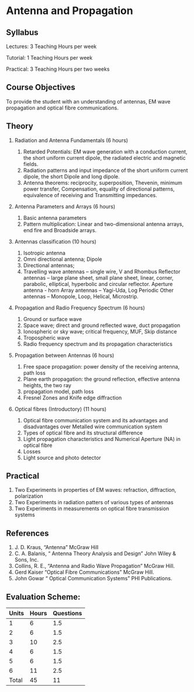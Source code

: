 # Antenna and Propagation
## Syllabus

Lectures: 3 Teaching Hours per week

Tutorial: 1 Teaching Hours per week

Practical: 3 Teaching Hours per two weeks

## Course Objectives

To provide the student with an understanding of antennas, EM wave propagation and optical fibre communications.

## Theory

1. Radiation and Antenna Fundamentals (6 hours)
    1. Retarded Potentials:  EM wave generation with a conduction current, the short uniform current dipole, the radiated electric and magnetic fields.
    1. Radiation patterns and input impedance of the short uniform current dipole, the short Dipole and long dipole.
    1. Antenna theorems:  reciprocity, superposition, Thevenin, minimum power transfer, Compensation, equality of directional patterns, equivalence of receiving and Transmitting impedances.

2. Antenna Parameters and Arrays (6 hours)
    1. Basic antenna parameters
    2. Pattern multiplication:  Linear and two-dimensional antenna arrays, end fire and Broadside arrays.

3. Antennas classification (10 hours)
    1. Isotropic antenna
    2. Omni directional antenna; Dipole
    3. Directional antennas;
    4. Travelling wave antennas – single wire, V and Rhombus Reflector antennas – large plane sheet, small plane sheet, linear, corner, parabolic, elliptical, hyperbolic and circular reflector. Aperture antenna - horn Array antennas – Yagi-Uda, Log Periodic Other antennas – Monopole, Loop, Helical, Microstrip.

4. Propagation and Radio Frequency Spectrum (6 hours)
    1. Ground or surface wave
    2. Space wave;  direct and ground reflected wave, duct propagation
    3. Ionospheric or sky wave;  critical frequency, MUF, Skip distance
    4. Tropospheric wave
    5. Radio frequency spectrum and its propagation characteristics

5. Propagation between Antennas (6 hours)
    1. Free space propagation: power density of the receiving antenna, path loss
    2. Plane earth propagation: the ground reflection, effective antenna heights, the two ray
    3. propagation  model, path loss
    4. Fresnel Zones and Knife edge diffraction

6. Optical fibres  (Introductory) (11 hours)
    1. Optical fibre communication system and its advantages and disadvantages over Metalled wire communication system
    2. Types of optical fibre and its structural difference
    3. Light propagation characteristics and Numerical Aperture (NA) in optical fibre
    4. Losses
    5. Light source and photo detector


## Practical

1. Two Experiments in properties of EM waves: refraction, diffraction, polarization
2. Two Experiments in radiation patters of various types of antennas
3. Two Experiments in measurements on optical fibre transmission systems

## References

1. J. D. Kraus, “Antenna” McGraw Hill
2. C. A. Balanis, “ Antenna Theory Analysis and Design” John Wiley & Sons, Inc.
3. Collins, R. E., “Antenna and Radio Wave Propagation” McGraw Hill.
4. Gerd Kaiser “Optical Fibre Communications” McGraw Hill.
5. John Gowar “ Optical Communication Systems” PHI Publications.  

## Evaluation Scheme:

| Units | Hours | Questions |
|-------|-------|-----------|
| 1     | 6     | 1.5       |
| 2     | 6     | 1.5       |
| 3     | 10    | 2.5       |
| 4     | 6     | 1.5       |
| 5     | 6     | 1.5       |
| 6     | 11    | 2.5       |
| Total | 45    | 11        |